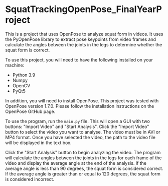 # SquatTrackingOpenPose_FinalYearProject

This is a project that uses OpenPose to analyze squat form in videos. It uses the PyOpenPose library to extract pose keypoints from video frames and calculate the angles between the joints in the legs to determine whether the squat form is correct.

To use this project, you will need to have the following installed on your machine:

- Python 3.9
- Numpy
- OpenCV
- PyQt5

In addition, you will need to install OpenPose. This project was tested with OpenPose version 1.7.0. Please follow the installation instructions on the OpenPose GitHub page.

To use the program, run the `main.py` file. This will open a GUI with two buttons: "Import Video" and "Start Analysis". Click the "Import Video" button to select the video you want to analyse. The video must be in AVI or MP4 format. Once you have selected the video, the path to the video file will be displayed in the text box. 

Click the "Start Analysis" button to begin analyzing the video. The program will calculate the angles between the joints in the legs for each frame of the video and display the average angle at the end of the analysis. If the average angle is less than 90 degrees, the squat form is considered correct. If the average angle is greater than or equal to 120 degrees, the squat form is considered incorrect.

